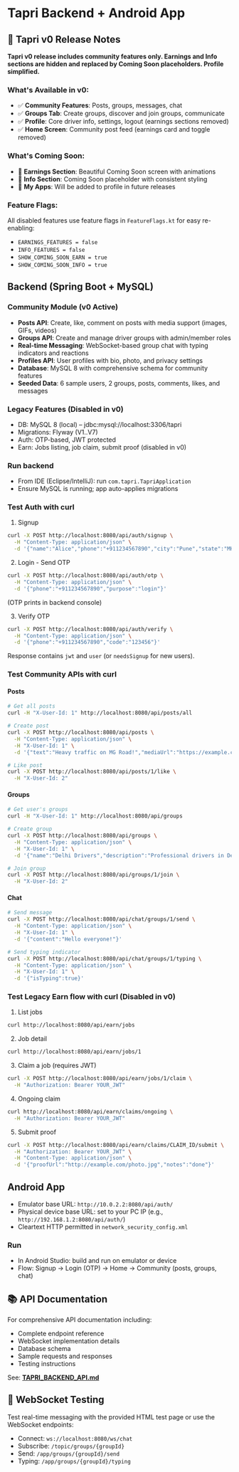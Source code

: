 # Tapri Backend + Android App

## 🚀 Tapri v0 Release Notes

**Tapri v0 release includes community features only. Earnings and Info sections are hidden and replaced by Coming Soon placeholders. Profile simplified.**

### What's Available in v0:
- ✅ **Community Features**: Posts, groups, messages, chat
- ✅ **Groups Tab**: Create groups, discover and join groups, communicate
- ✅ **Profile**: Core driver info, settings, logout (earnings sections removed)
- ✅ **Home Screen**: Community post feed (earnings card and toggle removed)

### What's Coming Soon:
- 🚀 **Earnings Section**: Beautiful Coming Soon screen with animations
- 🚀 **Info Section**: Coming Soon placeholder with consistent styling
- 🚀 **My Apps**: Will be added to profile in future releases

### Feature Flags:
All disabled features use feature flags in `FeatureFlags.kt` for easy re-enabling:
- `EARNINGS_FEATURES = false`
- `INFO_FEATURES = false`
- `SHOW_COMING_SOON_EARN = true`
- `SHOW_COMING_SOON_INFO = true`

## Backend (Spring Boot + MySQL)

### Community Module (v0 Active)
- **Posts API**: Create, like, comment on posts with media support (images, GIFs, videos)
- **Groups API**: Create and manage driver groups with admin/member roles
- **Real-time Messaging**: WebSocket-based group chat with typing indicators and reactions
- **Profiles API**: User profiles with bio, photo, and privacy settings
- **Database**: MySQL 8 with comprehensive schema for community features
- **Seeded Data**: 6 sample users, 2 groups, posts, comments, likes, and messages

### Legacy Features (Disabled in v0)
- DB: MySQL 8 (local) – jdbc:mysql://localhost:3306/tapri
- Migrations: Flyway (V1..V7)
- Auth: OTP-based, JWT protected
- Earn: Jobs listing, job claim, submit proof (disabled in v0)

### Run backend
- From IDE (Eclipse/IntelliJ): run `com.tapri.TapriApplication`
- Ensure MySQL is running; app auto-applies migrations

### Test Auth with curl
1) Signup
```bash
curl -X POST http://localhost:8080/api/auth/signup \
  -H "Content-Type: application/json" \
  -d '{"name":"Alice","phone":"+911234567890","city":"Pune","state":"MH"}'
```
2) Login - Send OTP
```bash
curl -X POST http://localhost:8080/api/auth/otp \
  -H "Content-Type: application/json" \
  -d '{"phone":"+911234567890","purpose":"login"}'
```
(OTP prints in backend console)

3) Verify OTP
```bash
curl -X POST http://localhost:8080/api/auth/verify \
  -H "Content-Type: application/json" \
  -d '{"phone":"+911234567890","code":"123456"}'
```
Response contains `jwt` and `user` (or `needsSignup` for new users).

### Test Community APIs with curl

#### Posts
```bash
# Get all posts
curl -H "X-User-Id: 1" http://localhost:8080/api/posts/all

# Create post
curl -X POST http://localhost:8080/api/posts \
  -H "Content-Type: application/json" \
  -H "X-User-Id: 1" \
  -d '{"text":"Heavy traffic on MG Road!","mediaUrl":"https://example.com/traffic.jpg","mediaType":"IMAGE"}'

# Like post
curl -X POST http://localhost:8080/api/posts/1/like \
  -H "X-User-Id: 2"
```

#### Groups
```bash
# Get user's groups
curl -H "X-User-Id: 1" http://localhost:8080/api/groups

# Create group
curl -X POST http://localhost:8080/api/groups \
  -H "Content-Type: application/json" \
  -H "X-User-Id: 1" \
  -d '{"name":"Delhi Drivers","description":"Professional drivers in Delhi"}'

# Join group
curl -X POST http://localhost:8080/api/groups/1/join \
  -H "X-User-Id: 2"
```

#### Chat
```bash
# Send message
curl -X POST http://localhost:8080/api/chat/groups/1/send \
  -H "Content-Type: application/json" \
  -H "X-User-Id: 1" \
  -d '{"content":"Hello everyone!"}'

# Send typing indicator
curl -X POST http://localhost:8080/api/chat/groups/1/typing \
  -H "Content-Type: application/json" \
  -H "X-User-Id: 1" \
  -d '{"isTyping":true}'
```

### Test Legacy Earn flow with curl (Disabled in v0)
1) List jobs
```bash
curl http://localhost:8080/api/earn/jobs
```
2) Job detail
```bash
curl http://localhost:8080/api/earn/jobs/1
```
3) Claim a job (requires JWT)
```bash
curl -X POST http://localhost:8080/api/earn/jobs/1/claim \
  -H "Authorization: Bearer YOUR_JWT"
```
4) Ongoing claim
```bash
curl http://localhost:8080/api/earn/claims/ongoing \
  -H "Authorization: Bearer YOUR_JWT"
```
5) Submit proof
```bash
curl -X POST http://localhost:8080/api/earn/claims/CLAIM_ID/submit \
  -H "Authorization: Bearer YOUR_JWT" \
  -H "Content-Type: application/json" \
  -d '{"proofUrl":"http://example.com/photo.jpg","notes":"done"}'
```

## Android App
- Emulator base URL: `http://10.0.2.2:8080/api/auth/`
- Physical device base URL: set to your PC IP (e.g., `http://192.168.1.2:8080/api/auth/`)
- Cleartext HTTP permitted in `network_security_config.xml`

### Run
- In Android Studio: build and run on emulator or device
- Flow: Signup → Login (OTP) → Home → Community (posts, groups, chat)

## 📚 API Documentation

For comprehensive API documentation including:
- Complete endpoint reference
- WebSocket implementation details
- Database schema
- Sample requests and responses
- Testing instructions

See: **[TAPRI_BACKEND_API.md](TAPRI_BACKEND_API.md)**

## 🔧 WebSocket Testing

Test real-time messaging with the provided HTML test page or use the WebSocket endpoints:
- Connect: `ws://localhost:8080/ws/chat`
- Subscribe: `/topic/groups/{groupId}`
- Send: `/app/groups/{groupId}/send`
- Typing: `/app/groups/{groupId}/typing` 